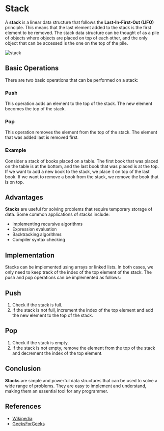 # Stack

A **stack** is a linear data structure that follows the **Last-In-First-Out (LIFO)** principle. This means that the last element added to the stack is the first element to be removed. The stack data structure can be thought of as a pile of objects where objects are placed on top of each other, and the only object that can be accessed is the one on the top of the pile.

![stack](https://media.geeksforgeeks.org/wp-content/cdn-uploads/20221219100314/stack.drawio2.png)

## Basic Operations

There are two basic operations that can be performed on a stack:

### **Push**

This operation adds an element to the top of the stack. The new element becomes the top of the stack.

### **Pop**

This operation removes the element from the top of the stack. The element that was added last is removed first.

### **Example**

Consider a stack of books placed on a table. The first book that was placed on the table is at the bottom, and the last book that was placed is at the top. If we want to add a new book to the stack, we place it on top of the last book. If we want to remove a book from the stack, we remove the book that is on top.

## Advantages

**Stacks** are useful for solving problems that require temporary storage of data. Some common applications of stacks include:

- Implementing recursive algorithms
- Expression evaluation
- Backtracking algorithms
- Compiler syntax checking

## Implementation

Stacks can be implemented using arrays or linked lists. In both cases, we only need to keep track of the index of the top element of the stack. The push and pop operations can be implemented as follows:

## Push

1. Check if the stack is full.
2. If the stack is not full, increment the index of the top element and add the new element to the top of the stack.

## Pop

1. Check if the stack is empty.
2. If the stack is not empty, remove the element from the top of the stack and decrement the index of the top element.

## Conclusion

**Stacks** are simple and powerful data structures that can be used to solve a wide range of problems. They are easy to implement and understand, making them an essential tool for any programmer.

## References

- [Wikipedia](<https://en.wikipedia.org/wiki/Stack_(abstract_data_type)>)
- [GeeksForGeeks](https://www.geeksforgeeks.org/stack-data-structure/)
